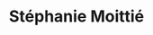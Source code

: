 ---
career: 25 ans en marketing-communication numérique, redirection écologique depuis
  2 ans
conditions: ''
description: Marketing éco-responsable - Transition écologique des entreprises
domains:
- developpement-durable
- rse-rso
- numerique
- medias-et-influence
- developpement-durable
- numerique
- communication
- design-et-ecoconception
- developpement-durable
- rse-rso
- numerique
- marketing
- communication
- design-et-ecoconception
email: moittie.stephanie@gmail.com
linkedin: https://www.linkedin.com/in/stephaniemoittie/?locale=fr_FR
phone: ''
regions: Île-de-France
remote: Oui, c'est possible
services: Cours les 6R, le mix marketing de la transition écologique et cours numérique
  responsable; coaching d'étudiants; animation de hackatons
title: Stéphanie Moittié
website: www.urvad.fr
---
